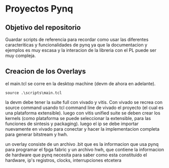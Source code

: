 # Proyectos Pynq 

## Objetivo del repositorio
Guardar scripts de referencia para recordar como usar las diferentes caracteriticas y funcionalidades de pynq
ya que la documentacion y ejemplos es muy escasa y la interacion de la libreria con el PL puede ser muy
compleja.

## Creacion de los Overlays
el main.tcl se corre en la desktop machine (devm de ahora en adelante).

```
source .\scripts\main.tcl
```

la devm debe tener la suite full con vivado y vitis. Con vivado se recrea con source command usando
tcl command line de vivado el proyecto (el cual es una plataforma extensible). luego con vitis unified suite
se deben crear los kernels (como plataforma se puede seleccionar la extensible, para las funciones
de sintesis y packaging). luego el ip se debe importar nuevamente en vivado para conectar y hacer
la implementacion completa para generar bitstream y hwh.

un overlay consiste de un archivo .bit que es la informacion que usa pynq para programar el fpga fabric
y un archivo hwh, que contiene la informacion de hardware que pynq necesita para saber como esta constituido
el hardware, ip's registros, clocks, interrupciones etcetera

